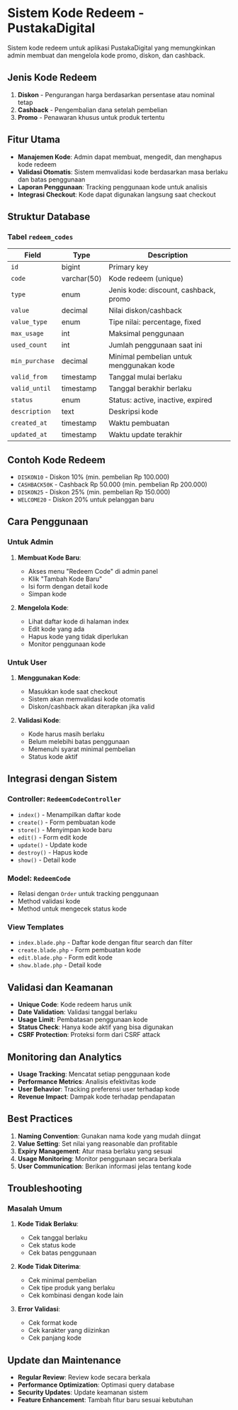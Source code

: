 # Sistem Kode Redeem - PustakaDigital

Sistem kode redeem untuk aplikasi PustakaDigital yang memungkinkan admin membuat dan mengelola kode promo, diskon, dan cashback.

## Jenis Kode Redeem

1. **Diskon** - Pengurangan harga berdasarkan persentase atau nominal tetap
2. **Cashback** - Pengembalian dana setelah pembelian
3. **Promo** - Penawaran khusus untuk produk tertentu

## Fitur Utama

- **Manajemen Kode**: Admin dapat membuat, mengedit, dan menghapus kode redeem
- **Validasi Otomatis**: Sistem memvalidasi kode berdasarkan masa berlaku dan batas penggunaan
- **Laporan Penggunaan**: Tracking penggunaan kode untuk analisis
- **Integrasi Checkout**: Kode dapat digunakan langsung saat checkout

## Struktur Database

### Tabel `redeem_codes`

| Field | Type | Description |
|-------|------|-------------|
| `id` | bigint | Primary key |
| `code` | varchar(50) | Kode redeem (unique) |
| `type` | enum | Jenis kode: discount, cashback, promo |
| `value` | decimal | Nilai diskon/cashback |
| `value_type` | enum | Tipe nilai: percentage, fixed |
| `max_usage` | int | Maksimal penggunaan |
| `used_count` | int | Jumlah penggunaan saat ini |
| `min_purchase` | decimal | Minimal pembelian untuk menggunakan kode |
| `valid_from` | timestamp | Tanggal mulai berlaku |
| `valid_until` | timestamp | Tanggal berakhir berlaku |
| `status` | enum | Status: active, inactive, expired |
| `description` | text | Deskripsi kode |
| `created_at` | timestamp | Waktu pembuatan |
| `updated_at` | timestamp | Waktu update terakhir |

## Contoh Kode Redeem

- `DISKON10` - Diskon 10% (min. pembelian Rp 100.000)
- `CASHBACK50K` - Cashback Rp 50.000 (min. pembelian Rp 200.000)
- `DISKON25` - Diskon 25% (min. pembelian Rp 150.000)
- `WELCOME20` - Diskon 20% untuk pelanggan baru

## Cara Penggunaan

### Untuk Admin

1. **Membuat Kode Baru**:
   - Akses menu "Redeem Code" di admin panel
   - Klik "Tambah Kode Baru"
   - Isi form dengan detail kode
   - Simpan kode

2. **Mengelola Kode**:
   - Lihat daftar kode di halaman index
   - Edit kode yang ada
   - Hapus kode yang tidak diperlukan
   - Monitor penggunaan kode

### Untuk User

1. **Menggunakan Kode**:
   - Masukkan kode saat checkout
   - Sistem akan memvalidasi kode otomatis
   - Diskon/cashback akan diterapkan jika valid

2. **Validasi Kode**:
   - Kode harus masih berlaku
   - Belum melebihi batas penggunaan
   - Memenuhi syarat minimal pembelian
   - Status kode aktif

## Integrasi dengan Sistem

### Controller: `RedeemCodeController`

- `index()` - Menampilkan daftar kode
- `create()` - Form pembuatan kode
- `store()` - Menyimpan kode baru
- `edit()` - Form edit kode
- `update()` - Update kode
- `destroy()` - Hapus kode
- `show()` - Detail kode

### Model: `RedeemCode`

- Relasi dengan `Order` untuk tracking penggunaan
- Method validasi kode
- Method untuk mengecek status kode

### View Templates

- `index.blade.php` - Daftar kode dengan fitur search dan filter
- `create.blade.php` - Form pembuatan kode
- `edit.blade.php` - Form edit kode
- `show.blade.php` - Detail kode

## Validasi dan Keamanan

- **Unique Code**: Kode redeem harus unik
- **Date Validation**: Validasi tanggal berlaku
- **Usage Limit**: Pembatasan penggunaan kode
- **Status Check**: Hanya kode aktif yang bisa digunakan
- **CSRF Protection**: Proteksi form dari CSRF attack

## Monitoring dan Analytics

- **Usage Tracking**: Mencatat setiap penggunaan kode
- **Performance Metrics**: Analisis efektivitas kode
- **User Behavior**: Tracking preferensi user terhadap kode
- **Revenue Impact**: Dampak kode terhadap pendapatan

## Best Practices

1. **Naming Convention**: Gunakan nama kode yang mudah diingat
2. **Value Setting**: Set nilai yang reasonable dan profitable
3. **Expiry Management**: Atur masa berlaku yang sesuai
4. **Usage Monitoring**: Monitor penggunaan secara berkala
5. **User Communication**: Berikan informasi jelas tentang kode

## Troubleshooting

### Masalah Umum

1. **Kode Tidak Berlaku**:
   - Cek tanggal berlaku
   - Cek status kode
   - Cek batas penggunaan

2. **Kode Tidak Diterima**:
   - Cek minimal pembelian
   - Cek tipe produk yang berlaku
   - Cek kombinasi dengan kode lain

3. **Error Validasi**:
   - Cek format kode
   - Cek karakter yang diizinkan
   - Cek panjang kode

## Update dan Maintenance

- **Regular Review**: Review kode secara berkala
- **Performance Optimization**: Optimasi query database
- **Security Updates**: Update keamanan sistem
- **Feature Enhancement**: Tambah fitur baru sesuai kebutuhan 